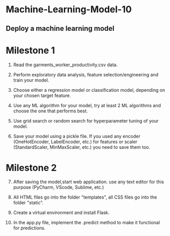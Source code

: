 # Machine-Learning-Model-10
## **Deploy a machine learning model**

# **Milestone 1**


1. Read the garments_worker_productivity.csv data.

2. Perform exploratory data analysis, feature selection/engineering and train your model.

3. Choose either a regression model or classification model, depending on your chosen target feature.

4. Use any ML algorithm for your model, try at least 2 ML algorithms and choose the one that performs best.

5. Use grid search or random search for hyperparameter tuning of your model.

6. Save your model using a pickle file. If you used any encoder (OneHotEncoder, LabelEncoder, etc.) for features or scaler (StandardScaler, MinMaxScaler, etc.) you need to save them too.

# **Milestone 2**
7. After saving the model,start web application. use any text editor for this purpose (PyCharm, VScode, Sublime, etc.)

8. All HTML files go into the folder "templates", all CSS files go into the folder "static".

9. Create a virtual environment and install Flask.

10. In the app.py file, implement the .predict method to make it functional for predictions.
